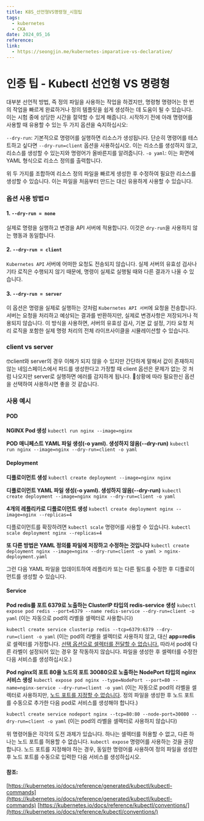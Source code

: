 ```yaml
---
title: K8S_선언형VS명령형_시험팁
tags:
  - kubernetes
  - CKA
date: 2024_05_16
reference: 
link:
  - https://seongjin.me/kubernetes-imparative-vs-declarative/
---
```

# 인증 팁 - Kubectl 선언형 VS 명령형

대부분 선언적 방법, 즉 정의 파일을 사용하는 작업을 하겠지만, 명령형 명령어는 한 번의 작업을 빠르게 완료하거나 정의 템플릿을 쉽게 생성하는 데 도움이 될 수 있습니다. 이는 시험 중에 상당한 시간을 절약할 수 있게 해줍니다. 시작하기 전에 아래 명령어를 사용할 때 유용할 수 있는 두 가지 옵션을 숙지하십시오:

`--dry-run`: 기본적으로 명령어를 실행하면 리소스가 생성됩니다. 단순히 명령어를 테스트하고 싶다면 `--dry-run=client` 옵션을 사용하십시오. 이는 리소스를 생성하지 않고, 리소스를 생성할 수 있는지와 명령어가 올바른지를 알려줍니다.
`-o yaml`: 이는 화면에 YAML 형식으로 리소스 정의를 출력합니다.

위 두 가지를 조합하여 리소스 정의 파일을 빠르게 생성한 후 수정하여 필요한 리소스를 생성할 수 있습니다. 이는 파일을 처음부터 만드는 대신 유용하게 사용할 수 있습니다.

### 옵션 사용 방법ㅁ

#### 1. `--dry-run = none`
실제로 명령을 실행하고 변경을 API 서버에 적용합니다. 이것은 `dry-run`을 사용하지 않는 행동과 동일합니다.

#### 2. `--dry-run = client`

`Kubernetes API` 서버에 어떠한 요청도 전송되지 않습니다.
실제 서버의 유효성 검사나 기타 로직은 수행되지 않기 때문에, 명령이 실제로 실행될 때와 다른 결과가 나올 수 있습니다.

#### 3. `--dry-run = server`

이 옵션은 명령을 실제로 실행하는 것처럼 `Kubernetes API 서버`에 요청을 전송합니다.
서버는 요청을 처리하고 예상되는 결과를 반환하지만, 실제로 변경사항은 저장되거나 적용되지 않습니다.
이 방식을 사용하면, 서버의 유효성 검사, 기본 값 설정, 기타 요청 처리 로직을 포함한 실제 명령 처리의 전체 라이프사이클을 시뮬레이션할 수 있습니다.
### client vs server
🤓client와 server의 경우 이해가 되지 않을 수 있지만 간단하게 말해서 값이 존재하지 않는 네임스페이스에서 파드를 생성한다고 가정할 때 client 옵션은 문제가 없는 것 처럼 나오지만 server로 실행하면 에러를 감지하게 됩니다.
🤗상황에 따라 필요한신 옵션을 선택하여 사용하시면 좋을 것 같습니다.


### 사용 예시
#### POD
**NGINX Pod 생성**
`kubectl run nginx --image=nginx`

**POD 매니페스트 YAML 파일 생성(-o yaml). 생성하지 않음(--dry-run)**
`kubectl run nginx --image=nginx --dry-run=client -o yaml`

#### Deployment
**디플로이먼트 생성**
`kubectl create deployment --image=nginx nginx`

**디플로이먼트 YAML 파일 생성(-o yaml). 생성하지 않음(--dry-run)**
`kubectl create deployment --image=nginx nginx --dry-run=client -o yaml`

**4개의 레플리카로 디플로이먼트 생성**
`kubectl create deployment nginx --image=nginx --replicas=4`

디플로이먼트를 확장하려면 `kubectl scale` 명령어를 사용할 수 있습니다.
`kubectl scale deployment nginx --replicas=4`

**또 다른 방법은 YAML 정의를 파일에 저장하고 수정하는 것입니다**
`kubectl create deployment nginx --image=nginx --dry-run=client -o yaml > nginx-deployment.yaml`

그런 다음 YAML 파일을 업데이트하여 레플리카 또는 다른 필드를 수정한 후 디플로이먼트를 생성할 수 있습니다.

#### Service
**Pod redis를 포트 6379로 노출하는 ClusterIP 타입의 redis-service 생성**
`kubectl expose pod redis --port=6379 --name redis-service --dry-run=client -o yaml`
(이는 자동으로 pod의 라벨을 셀렉터로 사용합니다)

`kubectl create service clusterip redis --tcp=6379:6379 --dry-run=client -o yaml` 
(이는 pod의 라벨을 셀렉터로 사용하지 않고, 대신 **app=redis**로 셀렉터를 가정합니다. [선택 옵션으로 셀렉터를 전달할 수 없습니다.](https://github.com/kubernetes/kubernetes/issues/46191) 따라서 pod에 다른 라벨이 설정되어 있는 경우 잘 작동하지 않습니다. 파일을 생성한 후 셀렉터를 수정한 다음 서비스를 생성하십시오.)

**Pod nginx의 포트 80을 노드의 포트 30080으로 노출하는 NodePort 타입의 nginx 서비스 생성**
`kubectl expose pod nginx --type=NodePort --port=80 --name=nginx-service --dry-run=client -o yaml`
(이는 자동으로 pod의 라벨을 셀렉터로 사용하지만, [노드 포트를 지정할 수 없습니다](https://github.com/kubernetes/kubernetes/issues/25478). 정의 파일을 생성한 후 노드 포트를 수동으로 추가한 다음 pod로 서비스를 생성해야 합니다.)

`kubectl create service nodeport nginx --tcp=80:80 --node-port=30080 --dry-run=client -o yaml`
(이는 pod의 라벨을 셀렉터로 사용하지 않습니다)

위 명령어들은 각각의 도전 과제가 있습니다. 하나는 셀렉터를 허용할 수 없고, 다른 하나는 노드 포트를 허용할 수 없습니다. `kubectl expose` 명령어를 사용하는 것을 권장합니다. 노드 포트를 지정해야 하는 경우, 동일한 명령어를 사용하여 정의 파일을 생성한 후 노드 포트를 수동으로 입력한 다음 서비스를 생성하십시오.

#### **참조:**
[https://kubernetes.io/docs/reference/generated/kubectl/kubectl-commands](https://kubernetes.io/docs/reference/generated/kubectl/kubectl-commands)
[https://kubernetes.io/docs/reference/kubectl/conventions/](https://kubernetes.io/docs/reference/kubectl/conventions/)